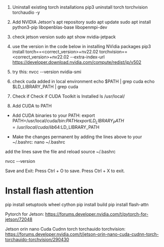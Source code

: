 
1. Uninstall existing torch installations
pip3 uninstall torch torchvision torchaudio -y

1. Add NVIDIA Jetson's apt repository
sudo apt update
sudo apt install python3-pip libopenblas-base libopenmpi-dev

1. check jetson version 
sudo apt show nvidia-jetpack

1. use the version in the code below in installing NVidia packages
pip3 install torch==<correct_version>+nv22.02 torchvision==<correct_version>+nv22.02 --extra-index-url https://developer.download.nvidia.com/compute/redist/jp/v502

1. try this:
nvcc --version
nvidia-smi

1. check cuda added in local environment
echo $PATH | grep cuda
echo $LD_LIBRARY_PATH | grep cuda

1. Check if Check if CUDA Toolkit is Installed
ls /usr/local/

1. Add CUDA to PATH
* Add CUDA binaries to your PATH:
export PATH=/usr/local/cuda/bin:$PATH
export LD_LIBRARY_PATH=/usr/local/cuda/lib64:$LD_LIBRARY_PATH

* Make the changes permanent by adding the lines above to your ~/.bashrc:
nano ~/.bashrc

add the lines save the file and reload
source ~/.bashrc

nvcc --version

Save and Exit:
Press Ctrl + O to save.
Press Ctrl + X to exit.



# Install flash attention
pip install setuptools wheel cython
pip install build
pip install flash-attn




Pytorch for Jetson:
https://forums.developer.nvidia.com/t/pytorch-for-jetson/72048

Jetson orin nano Cuda Cudnn torch torchauido torchvision:
https://forums.developer.nvidia.com/t/jetson-orin-nano-cuda-cudnn-torch-torchauido-torchvision/290430